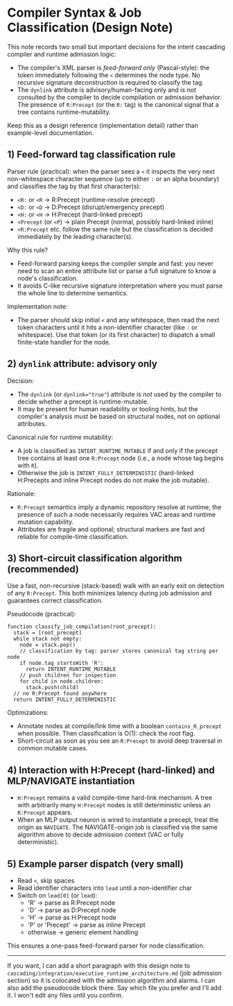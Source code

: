 # Compiler Syntax & Job Classification (Design Note)

This note records two small but important decisions for the intent cascading compiler and runtime admission logic:

- The compiler's XML parser is *feed-forward only* (Pascal-style): the token immediately following the `<` determines the node type. No recursive signature deconstruction is required to classify the tag.
- The `dynlink` attribute is advisory/human-facing only and is *not* consulted by the compiler to decide compilation or admission behavior. The presence of `R:Precept` (or the `R:` tag) is the canonical signal that a tree contains runtime-mutability.

Keep this as a design reference (implementation detail) rather than example-level documentation.

## 1) Feed-forward tag classification rule

Parser rule (practical): when the parser sees a `<` it inspects the very next non-whitespace character sequence (up to either `:` or an alpha boundary) and classifies the tag by that first character(s):

- `<R:` or `<R` → R:Precept (runtime-resolve precept)
- `<D:` or `<D` → D:Precept (disrupt/emergency precept)
- `<H:` or `<H` → H:Precept (hard-linked precept)
- `<Precept` (or `<P`) → plain Precept (normal, possibly hard-linked inline)
- `<R:Precept` etc. follow the same rule but the classification is decided immediately by the leading character(s).

Why this rule?
- Feed-forward parsing keeps the compiler simple and fast: you never need to scan an entire attribute list or parse a full signature to know a node's classification.
- It avoids C-like recursive signature interpretation where you must parse the whole line to determine semantics.

Implementation note:
- The parser should skip initial `<` and any whitespace, then read the next token characters until it hits a non-identifier character (like `:` or whitespace). Use that token (or its first character) to dispatch a small finite-state handler for the node.

## 2) `dynlink` attribute: advisory only

Decision:
- The `dynlink` (or `dynlink="true"`) attribute is *not* used by the compiler to decide whether a precept is runtime-mutable.
- It may be present for human readability or tooling hints, but the compiler's analysis must be based on structural nodes, not on optional attributes.

Canonical rule for runtime mutability:
- A job is classified as `INTENT_RUNTIME_MUTABLE` if and only if the precept tree contains at least one `R:Precept` node (i.e., a node whose tag begins with `R`).
- Otherwise the job is `INTENT_FULLY_DETERMINISTIC` (hard-linked H:Precepts and inline Precept nodes do not make the job mutable).

Rationale:
- `R:Precept` semantics imply a dynamic repository resolve at runtime; the presence of such a node necessarily requires VAC areas and runtime mutation capability.
- Attributes are fragile and optional; structural markers are fast and reliable for compile-time classification.

## 3) Short-circuit classification algorithm (recommended)

Use a fast, non-recursive (stack-based) walk with an early exit on detection of any `R:Precept`. This both minimizes latency during job admission and guarantees correct classification.

Pseudocode (practical):

```text
function classify_job_compilation(root_precept):
  stack = [root_precept]
  while stack not empty:
    node = stack.pop()
    // classification by tag: parser stores canonical tag string per node
    if node.tag startsWith 'R':
      return INTENT_RUNTIME_MUTABLE
    // push children for inspection
    for child in node.children:
      stack.push(child)
  // no R:Precept found anywhere
  return INTENT_FULLY_DETERMINISTIC
```

Optimizations:
- Annotate nodes at compile/link time with a boolean `contains_R_precept` when possible. Then classification is O(1): check the root flag.
- Short-circuit as soon as you see an `R:Precept` to avoid deep traversal in common mutable cases.

## 4) Interaction with H:Precept (hard-linked) and MLP/NAVIGATE instantiation

- `H:Precept` remains a valid compile-time hard-link mechanism. A tree with arbitrarily many `H:Precept` nodes is still deterministic unless an `R:Precept` appears.
- When an MLP output neuron is wired to instantiate a precept, treat the origin as `NAVIGATE`. The NAVIGATE-origin job is classified via the same algorithm above to decide admission context (VAC or fully deterministic).

## 5) Example parser dispatch (very small)

- Read `<`, skip spaces
- Read identifier characters into `lead` until a non-identifier char
- Switch on `lead[0]` (or `lead`):
  - 'R' → parse as R:Precept node
  - 'D' → parse as D:Precept node
  - 'H' → parse as H:Precept node
  - 'P' or 'Precept' → parse as inline Precept
  - otherwise → generic element handling

This ensures a one-pass feed-forward parser for node classification.

---

If you want, I can add a short paragraph with this design note to `cascading/integration/executive_runtime_architecture.md` (job admission section) so it is colocated with the admission algorithm and alarms. I can also add the pseudocode block there. Say which file you prefer and I'll add it. I won't edit any files until you confirm.
